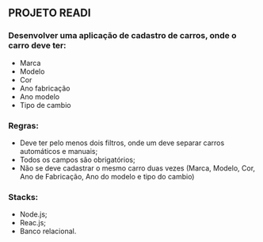 ## PROJETO READI

### Desenvolver uma aplicação de cadastro de carros, onde o carro deve ter:
- Marca
- Modelo
- Cor
- Ano fabricação
- Ano modelo
- Tipo de cambio

### Regras:
- Deve ter pelo menos dois filtros, onde um deve separar carros automáticos e manuais;
- Todos os campos são obrigatórios;
- Não se deve cadastrar o mesmo carro duas vezes (Marca, Modelo, Cor, Ano de Fabricação, Ano do modelo e tipo do cambio)

### Stacks:
- Node.js;
- Reac.js;
- Banco relacional.


